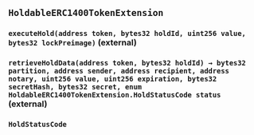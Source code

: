 ## `HoldableERC1400TokenExtension`






### `executeHold(address token, bytes32 holdId, uint256 value, bytes32 lockPreimage)` (external)





### `retrieveHoldData(address token, bytes32 holdId) → bytes32 partition, address sender, address recipient, address notary, uint256 value, uint256 expiration, bytes32 secretHash, bytes32 secret, enum HoldableERC1400TokenExtension.HoldStatusCode status` (external)








### `HoldStatusCode`























